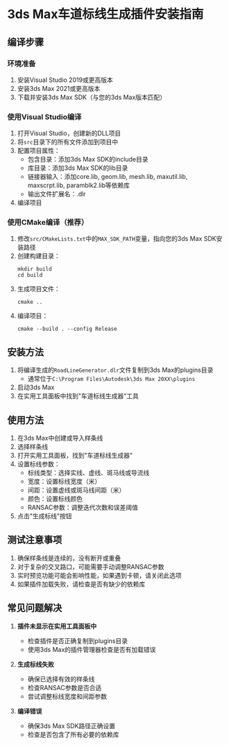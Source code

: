 # 3ds Max车道标线生成插件安装指南

## 编译步骤

### 环境准备

1. 安装Visual Studio 2019或更高版本
2. 安装3ds Max 2021或更高版本
3. 下载并安装3ds Max SDK（与您的3ds Max版本匹配）

### 使用Visual Studio编译

1. 打开Visual Studio，创建新的DLL项目
2. 将`src`目录下的所有文件添加到项目中
3. 配置项目属性：
   - 包含目录：添加3ds Max SDK的include目录
   - 库目录：添加3ds Max SDK的lib目录
   - 链接器输入：添加core.lib, geom.lib, mesh.lib, maxutil.lib, maxscrpt.lib, paramblk2.lib等依赖库
   - 输出文件扩展名：.dlr
4. 编译项目

### 使用CMake编译（推荐）

1. 修改`src/CMakeLists.txt`中的`MAX_SDK_PATH`变量，指向您的3ds Max SDK安装路径
2. 创建构建目录：
   ```
   mkdir build
   cd build
   ```
3. 生成项目文件：
   ```
   cmake ..
   ```
4. 编译项目：
   ```
   cmake --build . --config Release
   ```

## 安装方法

1. 将编译生成的`RoadLineGenerator.dlr`文件复制到3ds Max的plugins目录
   - 通常位于`C:\Program Files\Autodesk\3ds Max 20XX\plugins`
2. 启动3ds Max
3. 在实用工具面板中找到"车道标线生成器"工具

## 使用方法

1. 在3ds Max中创建或导入样条线
2. 选择样条线
3. 打开实用工具面板，找到"车道标线生成器"
4. 设置标线参数：
   - 标线类型：选择实线、虚线、斑马线或导流线
   - 宽度：设置标线宽度（米）
   - 间距：设置虚线或斑马线间距（米）
   - 颜色：设置标线颜色
   - RANSAC参数：调整迭代次数和误差阈值
5. 点击"生成标线"按钮

## 测试注意事项

1. 确保样条线是连续的，没有断开或重叠
2. 对于复杂的交叉路口，可能需要手动调整RANSAC参数
3. 实时预览功能可能会影响性能，如果遇到卡顿，请关闭此选项
4. 如果插件加载失败，请检查是否有缺少的依赖库

## 常见问题解决

1. **插件未显示在实用工具面板中**
   - 检查插件是否正确复制到plugins目录
   - 使用3ds Max的插件管理器检查是否有加载错误

2. **生成标线失败**
   - 确保已选择有效的样条线
   - 检查RANSAC参数是否合适
   - 尝试调整标线宽度和间距参数

3. **编译错误**
   - 确保3ds Max SDK路径正确设置
   - 检查是否包含了所有必要的依赖库